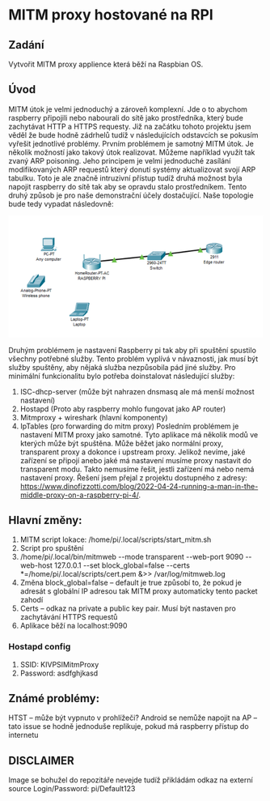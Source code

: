 # MITM proxy hostované na RPI

## Zadání

Vytvořit MITM proxy applience která běží na Raspbian OS.

## Úvod

MITM útok je velmi jednoduchý a zároveň komplexní. Jde o to abychom raspberry připojili nebo nabourali do sítě jako prostředníka, který bude zachytávat HTTP a HTTPS requesty. Již na začátku tohoto projektu jsem věděl že bude hodně zádrhelů tudíž v následujících odstavcích se pokusím vyřešit jednotlivé problémy.
Prvním problémem je samotný MITM útok. Je několik možností jako takový útok realizovat. Můžeme například využít tak zvaný ARP poisoning. Jeho principem je velmi jednoduché zasílání modifikovaných ARP requestů který donutí systémy aktualizovat svojí ARP tabulku. Toto je ale značně intruzivní přístup tudíž druhá možnost byla napojit raspberry do sítě tak aby se opravdu stalo prostředníkem. Tento druhý způsob je pro naše demonstrační účely dostačující. Naše topologie bude tedy vypadat následovně:

![Topology.png](images/Topology.png)
 
Druhým problémem je nastavení Raspberry pi tak aby při spuštění spustilo všechny potřebné služby. Tento problém vyplívá v návaznosti, jak musí být služby spuštěny, aby nějaká služba nezpůsobila pád jiné služby. Pro minimální funkcionalitu bylo potřeba doinstalovat následující služby:
1.	ISC-dhcp-server (může být nahrazen dnsmasq ale má menší možnost nastavení)
2.	Hostapd (Proto aby raspberry mohlo fungovat jako AP router)
3.	Mitmproxy + wireshark (hlavní komponenty)
4.	IpTables (pro forwarding do mitm proxy)
Posledním problémem je nastavení MITM proxy jako samotné. Tyto aplikace má několik modů ve kterých může být spuštěna. Může běžet jako normální proxy, transparent proxy a dokonce i upstream proxy. Jelikož nevíme, jaké zařízení se připojí anebo jaké má nastavení musíme proxy nastavit do transparent modu. Takto nemusíme řešit, jestli zařízení má nebo nemá nastavení proxy.
Řešení jsem přejal z projektu dostupného z adresy: https://www.dinofizzotti.com/blog/2022-04-24-running-a-man-in-the-middle-proxy-on-a-raspberry-pi-4/.

## Hlavní změny:
1.	MITM script lokace: /home/pi/.local/scripts/start_mitm.sh
2.	Script pro spuštění
3.	/home/pi/.local/bin/mitmweb --mode transparent --web-port 9090 --web-host 127.0.0.1 --set block_global=false --certs *=/home/pi/.local/scripts/cert.pem &>> /var/log/mitmweb.log
4.	Změna block_global=false – default je true způsobí to, že pokud je adresát s globální IP adresou tak MITM proxy automaticky tento packet zahodí
5.	Certs – odkaz na private a public key pair. Musí být nastaven pro zachytávání HTTPS requestů
6.	Aplikace běží na localhost:9090

### Hostapd config
1.	SSID: KIVPSIMitmProxy
2.	Password: asdfghjkasd

## Známé problémy:

HTST – může být vypnuto v prohlížeči?
Android se nemůže napojit na AP – tato issue se hodně jednoduše replikuje, pokud má raspberry přístup do internetu


## DISCLAIMER

Image se bohužel do repozitáře nevejde tudíž přikládám odkaz na externí source
Login/Password: pi/Default123